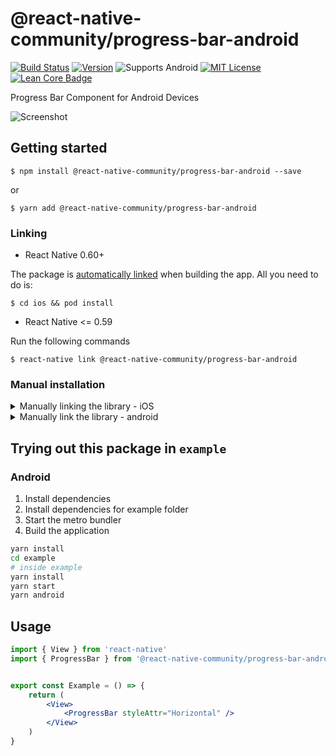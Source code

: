 
# @react-native-community/progress-bar-android

[![Build Status][build-badge]][build]
[![Version][version-badge]][package]
![Supports Android][support-badge]
[![MIT License][license-badge]][license]
[![Lean Core Badge][lean-core-badge]][lean-core-issue]

Progress Bar Component for Android Devices

![Screenshot](https://user-images.githubusercontent.com/25158423/57262658-0d4c5b00-703b-11e9-9e0d-bdf7cb8f942a.gif)

## Getting started

```
$ npm install @react-native-community/progress-bar-android --save
```

or

```
$ yarn add @react-native-community/progress-bar-android
```

### Linking

- React Native 0.60+

 The package is [automatically linked](https://github.com/react-native-community/cli/blob/master/docs/autolinking.md) when building the app. All you need to do is:

```
$ cd ios && pod install
```

- React Native <= 0.59

Run the following commands

```
$ react-native link @react-native-community/progress-bar-android
```

### Manual installation

<details>
<summary>Manually linking the library - iOS</summary>

1. In XCode, in the project navigator, right click `Libraries` ➜ `Add Files to [your project's name]`
2. Go to `node_modules` ➜ `@react-native-community/progress-bar-android` and add `RNCAndroidprogressbar.xcodeproj`
3. In XCode, in the project navigator, select your project. Add `libRNCAndroidprogressbar.a` to your project's `Build Phases` ➜ `Link Binary With Libraries`
4. Run your project (`Cmd+R`)

</details>

<details>
<summary>Manually link the library - android</summary>

1. Open up `android/app/src/main/java/[...]/MainActivity.java`
  - Add `import com.reactnativecommunity.androidprogressbar.RNCAndroidprogressbarPackage;` to the imports at the top of the file
  - Add `new RNCAndroidprogressbarPackage()` to the list returned by the `getPackages()` method
2. Append the following lines to `android/settings.gradle`:
  	```
  	include ':@react-native-community_progress-bar-android'
  	project(':@react-native-community_progress-bar-android').projectDir = new File(rootProject.projectDir, 	'../../node_modules/@react-native-community/progress-bar-android/android')
  	```
3. Insert the following lines inside the dependencies block in `android/app/build.gradle`:
  	```
      implementation project(':@react-native-community_progress-bar-android')
  	```

</details>

## Trying out this package in `example` 

### Android
1. Install dependencies
1. Install dependencies for example folder
1. Start the metro bundler
1. Build the application

```sh
yarn install
cd example
# inside example
yarn install
yarn start
yarn android
```

## Usage
```jsx
import { View } from 'react-native'
import { ProgressBar } from '@react-native-community/progress-bar-android';


export const Example = () => {
	return (
		<View>
			<ProgressBar styleAttr="Horizontal" />
		</View>
	)
}

```
  
[build-badge]: https://img.shields.io/circleci/project/github/react-native-community/progress-bar-android/master.svg?style=flat-square
[build]: https://circleci.com/gh/react-native-community/progress-bar-android
[version-badge]: https://img.shields.io/npm/v/@react-native-community/progress-bar-android.svg?style=flat-square
[package]: https://www.npmjs.com/package/@react-native-community/progress-bar-android
[support-badge]:https://img.shields.io/badge/platforms-android-lightgrey.svg?style=flat-square
[license-badge]: https://img.shields.io/npm/l/@react-native-community/progress-bar-android.svg?style=flat-square
[license]: https://opensource.org/licenses/MIT
[lean-core-badge]: https://img.shields.io/badge/Lean%20Core-Extracted-brightgreen.svg?style=flat-square
[lean-core-issue]: https://github.com/facebook/react-native/issues/23313
